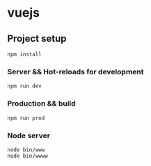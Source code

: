# vuejs 

## Project setup
```
npm install
```

### Server && Hot-reloads for development
```
npm run dev
```

### Production && build
```
npm run prod
```

### Node server
```
node bin/www
node bin/wwww
```
